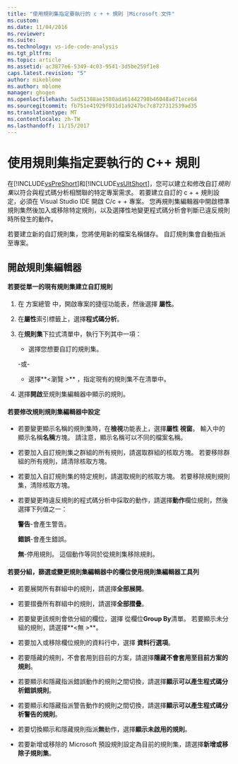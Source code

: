 ```yaml
---
title: "使用規則集指定要執行的 c + + 規則 |Microsoft 文件"
ms.custom: 
ms.date: 11/04/2016
ms.reviewer: 
ms.suite: 
ms.technology: vs-ide-code-analysis
ms.tgt_pltfrm: 
ms.topic: article
ms.assetid: ac3877e6-5349-4c03-9541-3d5be259f1e8
caps.latest.revision: "5"
author: mikeblome
ms.author: mblome
manager: ghogen
ms.openlocfilehash: 5ad51388ae1580ada61442798b46048ad71ece64
ms.sourcegitcommit: fb751e41929f031d1a9247bc7c8727312539ad35
ms.translationtype: MT
ms.contentlocale: zh-TW
ms.lasthandoff: 11/15/2017
---
```

# <a name="using-rule-sets-to-specify-the-c-rules-to-run"></a>使用規則集指定要執行的 C++ 規則
在[!INCLUDE[vsPreShort](../code-quality/includes/vspreshort_md.md)]和[!INCLUDE[vsUltShort](../code-quality/includes/vsultshort_md.md)]，您可以建立和修改自訂*規則集*以符合與程式碼分析相關聯的特定專案需求。 若要建立自訂的 c + + 規則設定，必須在 Visual Studio IDE 開啟 C/c + + 專案。 您再規則集編輯器中開啟標準規則集然後加入或移除特定規則，以及選擇性地變更程式碼分析會判斷已違反規則時所發生的動作。  
  
 若要建立新的自訂規則集，您將使用新的檔案名稱儲存。 自訂規則集會自動指派至專案。  
  
## <a name="opening-the-rule-set-editor"></a>開啟規則集編輯器  
  
#### <a name="to-create-a-custom-rule-from-a-single-existing-rule-set"></a>若要從單一的現有規則集建立自訂規則  
  
1.  在 方案總管 中，開啟專案的捷徑功能表，然後選擇 **屬性**。  
  
2.  在**屬性**索引標籤上，選擇**程式碼分析**。  
  
3.  在**規則集**下拉式清單中，執行下列其中一項：  
  
    -   選擇您想要自訂的規則集。  
  
     \-或-  
  
    -   選擇**\<瀏覽 >** ，指定現有的規則集不在清單中。  
  
4.  選擇**開啟**至規則集編輯器中顯示的規則。  
  
#### <a name="to-modify-a-rule-set-in-the-rule-set-editor"></a>若要修改規則規則集編輯器中設定  
  
-   若要變更顯示名稱的規則集時，在**檢視**功能表上，選擇**屬性 視窗**。 輸入中的顯示名稱**名稱**方塊。 請注意，顯示名稱可以不同的檔案名稱。  
  
-   若要加入自訂規則集之群組的所有規則，請選取群組的核取方塊。 若要移除群組的所有規則，請清除核取方塊。  
  
-   若要加入自訂規則集的特定規則，請選取規則的核取方塊。 若要移除規則規則集，清除核取方塊。  
  
-   若要變更時違反規則的程式碼分析中採取的動作，請選擇**動作**欄位規則，然後選擇下列值之一：  
  
     **警告**-會產生警告。  
  
     **錯誤**-會產生錯誤。  
  
     **無**-停用規則。 這個動作等同於從規則集移除規則。  
  
#### <a name="to-group-filter-or-change-the-fields-in-the-rule-set-editor-by-using-the-rule-set-editor-toolbar"></a>若要分組，篩選或變更規則集編輯器中的欄位使用規則集編輯器工具列  
  
-   若要展開所有群組中的規則，請選擇**全部展開**。  
  
-   若要摺疊所有群組中的規則，請選擇**全部摺疊**。  
  
-   若要變更該規則會依分組的欄位，選擇 從欄位**Group By**清單。 若要顯示未分組的規則，請選擇**\<無 >**。  
  
-   若要加入或移除欄位規則的資料行中，選擇 **資料行選項**。  
  
-   若要隱藏的規則，不會套用到目前的方案，請選擇**隱藏不會套用至目前方案的規則**。  
  
-   若要顯示和隱藏指派錯誤動作的規則之間切換，請選擇**顯示可以產生程式碼分析錯誤規則**。  
  
-   若要顯示和隱藏指派警告動作的規則之間切換，請選擇**顯示可以產生程式碼分析警告的規則**。  
  
-   若要切換顯示和隱藏規則指派**無**動作，選擇**顯示未啟用的規則**。  
  
-   若要新增或移除的 Microsoft 預設規則設定為目前的規則集，請選擇**新增或移除子規則集**。